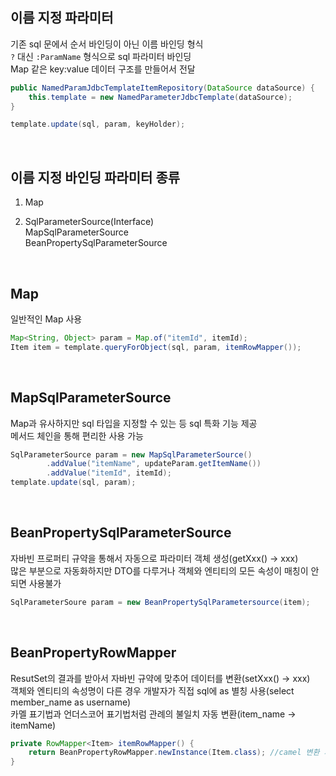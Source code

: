 ## 이름 지정 파라미터
기존 sql 문에서 순서 바인딩이 아닌 이름 바인딩 형식  
`?` 대신 `:ParamName` 형식으로 sql 파라미터 바인딩  
Map 같은 key:value 데이터 구조를 만들어서 전달  

````java
public NamedParamJdbcTemplateItemRepository(DataSource dataSource) {
    this.template = new NamedParameterJdbcTemplate(dataSource);
}

template.update(sql, param, keyHolder);
````

<br>

## 이름 지정 바인딩 파라미터 종류
1. Map  

2. SqlParameterSource(Interface)  
MapSqlParameterSource  
BeanPropertySqlParameterSource  

<br>

## Map
일반적인 Map 사용

````java
Map<String, Object> param = Map.of("itemId", itemId);
Item item = template.queryForObject(sql, param, itemRowMapper());
````

<br>

## MapSqlParameterSource
Map과 유사하지만 sql 타입을 지정할 수 있는 등 sql 특화 기능 제공  
메서드 체인을 통해 편리한 사용 가능  

````java
SqlParameterSource param = new MapSqlParameterSource()
        .addValue("itemName", updateParam.getItemName())
        .addValue("itemId", itemId);
template.update(sql, param);
````

<br>

## BeanPropertySqlParameterSource
자바빈 프로퍼티 규약을 통해서 자동으로 파라미터 객체 생성(getXxx() -> xxx)  
많은 부분으로 자동화하지만 DTO를 다루거나 객체와 엔티티의 모든 속성이 매칭이 안되면 사용불가  

````java
SqlParameterSoure param = new BeanPropertySqlParametersource(item);
````

<br>
  
## BeanPropertyRowMapper
ResutSet의 결과를 받아서 자바빈 규약에 맞추어 데이터를 변환(setXxx() -> xxx)  
객체와 엔티티의 속성명이 다른 경우 개발자가 직접 sql에 as 별칭 사용(select member_name as username)  
카멜 표기법과 언더스코어 표기법처럼 관례의 불일치 자동 변환(item_name -> itemName)  

````java
private RowMapper<Item> itemRowMapper() {
    return BeanPropertyRowMapper.newInstance(Item.class); //camel 변환 지원
}
````
  
<br>

